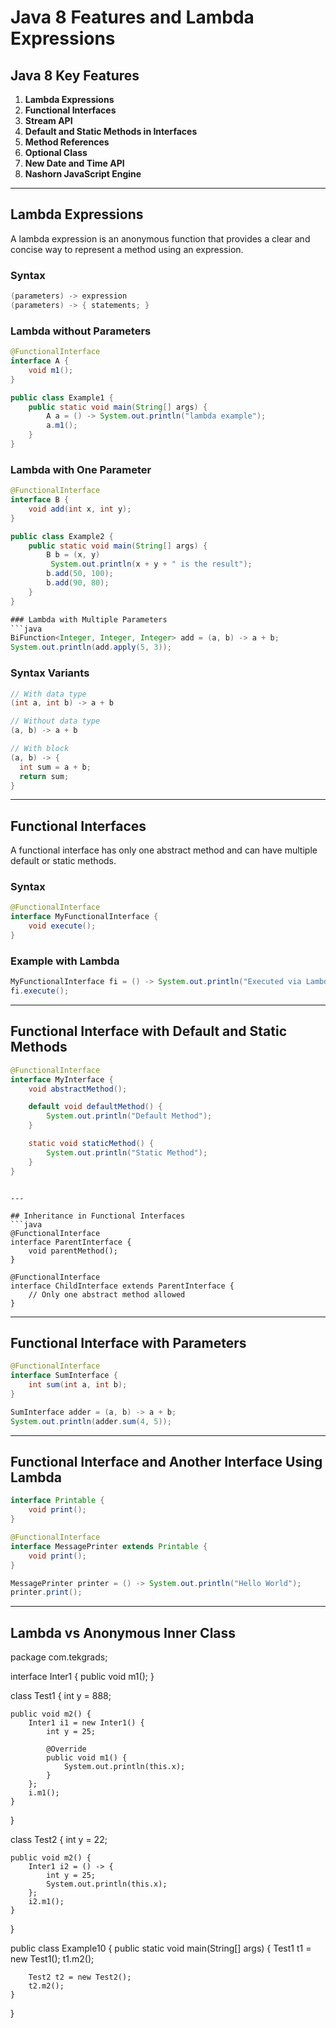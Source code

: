 # Java 8 Features and Lambda Expressions

## Java 8 Key Features
1. **Lambda Expressions**
2. **Functional Interfaces**
3. **Stream API**
4. **Default and Static Methods in Interfaces**
5. **Method References**
6. **Optional Class**
7. **New Date and Time API**
8. **Nashorn JavaScript Engine**

---

## Lambda Expressions
A lambda expression is an anonymous function that provides a clear and concise way to represent a method using an expression.

### Syntax
```java
(parameters) -> expression
(parameters) -> { statements; }
```

### Lambda without Parameters
```java
@FunctionalInterface
interface A {
    void m1();
}

public class Example1 {
    public static void main(String[] args) {
        A a = () -> System.out.println("lambda example");
        a.m1();
    }
}
```

### Lambda with One Parameter
```java
@FunctionalInterface
interface B {
    void add(int x, int y);
}

public class Example2 {
    public static void main(String[] args) {
        B b = (x, y) 
         System.out.println(x + y + " is the result");
        b.add(50, 100);
        b.add(90, 80);
    }
}

### Lambda with Multiple Parameters
```java
BiFunction<Integer, Integer, Integer> add = (a, b) -> a + b;
System.out.println(add.apply(5, 3));
```

### Syntax Variants
```java
// With data type
(int a, int b) -> a + b

// Without data type
(a, b) -> a + b

// With block
(a, b) -> {
  int sum = a + b;
  return sum;
}
```

---

## Functional Interfaces
A functional interface has only one abstract method and can have multiple default or static methods.

### Syntax
```java
@FunctionalInterface
interface MyFunctionalInterface {
    void execute();
}
```

### Example with Lambda
```java
MyFunctionalInterface fi = () -> System.out.println("Executed via Lambda");
fi.execute();
```

---

## Functional Interface with Default and Static Methods
```java
@FunctionalInterface
interface MyInterface {
    void abstractMethod();

    default void defaultMethod() {
        System.out.println("Default Method");
    }

    static void staticMethod() {
        System.out.println("Static Method");
    }
}
```

```

---

## Inheritance in Functional Interfaces
```java
@FunctionalInterface
interface ParentInterface {
    void parentMethod();
}

@FunctionalInterface
interface ChildInterface extends ParentInterface {
    // Only one abstract method allowed
}
```

---

## Functional Interface with Parameters
```java
@FunctionalInterface
interface SumInterface {
    int sum(int a, int b);
}

SumInterface adder = (a, b) -> a + b;
System.out.println(adder.sum(4, 5));
```

---

## Functional Interface and Another Interface Using Lambda
```java
interface Printable {
    void print();
}

@FunctionalInterface
interface MessagePrinter extends Printable {
    void print();
}

MessagePrinter printer = () -> System.out.println("Hello World");
printer.print();
```


---

## Lambda vs Anonymous Inner Class

package com.tekgrads;

interface Inter1 {
    public void m1();
}

class Test1 {
    int y = 888;

    public void m2() {
        Inter1 i1 = new Inter1() {
            int y = 25;

            @Override
            public void m1() {
                System.out.println(this.x);
            }
        };
        i.m1();
    }
}

class Test2 {
    int y = 22;

    public void m2() {
        Inter1 i2 = () -> {
            int y = 25;
            System.out.println(this.x);
        };
        i2.m1();
    }
}

public class Example10 {
    public static void main(String[] args) {
        Test1 t1 = new Test1();
        t1.m2();

        Test2 t2 = new Test2();
        t2.m2();
    }
}
```

